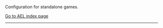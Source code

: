 Configuration for standalone games.

<!--
**Table of contents**

- TOC
{:toc}
-->

[Go to AEL index page](/AEL/)

-------------------------------------------------
